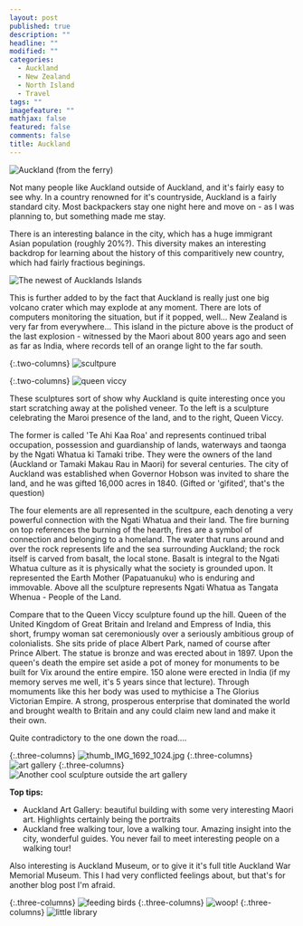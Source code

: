 ```yaml
---
layout: post
published: true
description: ""
headline: ""
modified: ""
categories: 
  - Auckland
  - New Zealand
  - North Island
  - Travel
tags: ""
imagefeature: ""
mathjax: false
featured: false
comments: false
title: Auckland
---
```



![Auckland (from the ferry)]({{site.baseurl}}/images/a1_thumb_IMG_7603_1024.jpg)

Not many people like Auckland outside of Auckland, and it's fairly easy to see why. In a country renowned for it's countryside, Auckland is a fairly standard city. Most backpackers stay one night here and move on - as I was planning to, but something made me stay.

There is an interesting balance in the city, which has a huge immigrant Asian population (roughly 20%?). This diversity makes an interesting backdrop for  learning about the history of this comparitively new country, which had fairly fractious beginings.

![The newest of Aucklands Islands]({{site.baseurl}}/images/a2thumb_IMG_1701_1024.jpg)

This is further added to by the fact that Auckland is really just one big volcano crater which may explode at any moment. There are lots of computers monitoring the situation, but if it popped, well... New Zealand is very far from everywhere... This island in the picture above is the product of the last explosion - witnessed by the Maori about 800 years ago and seen as far as India, where records tell of an orange light to the far south.

{:.two-columns}
![scultpure]({{site.baseurl}}/images/thumb_IMG_1685_1024.jpg)

{:.two-columns}
![queen viccy]({{site.baseurl}}/images/thumb_IMG_1696_1024.jpg)

These sculptures sort of show why Auckland is quite interesting once you start scratching away at the polished veneer. To the left is a sculpture celebrating the Maroi presence of the land, and to the right, Queen Viccy.

The former is called 'Te Ahi Kaa Roa' and represents continued tribal occupation, possession and guardianship of lands, waterways and taonga by the Ngati Whatua ki Tamaki tribe. They were the owners of the land (Auckland or Tamaki Makau Rau in Maori) for several centuries. The city of Auckland was established when Governor Hobson was invited to share the land, and he was gifted 16,000 acres in 1840. (Gifted or 'gifited', that's the question)

The four elements are all represented in the scultpure, each denoting a very powerful connection with the Ngati Whatua and their land. The fire burning on top references the burning of the hearth, fires are a symbol of connection and belonging to a homeland. The water that runs around and over the rock represents life and the sea surrounding Auckland; the rock itself is carved from basalt, the local stone. Basalt is integral to the Ngati Whatua culture as it is physically what the society is grounded upon. It represented the Earth Mother (Papatuanuku) who is enduring and immovable. Above all the sculpture represents Ngati Whatua as Tangata Whenua - People of the Land.

Compare that to the Queen Viccy sculpture found up the hill. Queen of the United Kingdom of Great Britain and Ireland and Empress of India, this short, frumpy woman sat ceremoniously over a seriously ambitious group of colonialists. She sits pride of place Albert Park, named of course after Prince Albert. The statue is bronze and was erected about in 1897. Upon the queen's death the empire set aside a pot of money for monuments to be built for Vix around the entire empire. 150 alone were erected in India (if my memory serves me well, it's 5 years since that lecture). Through momuments like this her body was used to mythicise a The Glorius Victorian Empire. A strong, prosperous enterprise that dominated the world and brought wealth to Britain and any could claim new land and make it their own.

Quite contradictory to the one down the road....

{:.three-columns}
![thumb_IMG_1692_1024.jpg]({{site.baseurl}}/images/thumb_IMG_1692_1024.jpg)
{:.three-columns}
![art gallery]({{site.baseurl}}/images/thumb_IMG_1714_1024.jpg)
{:.three-columns}
![Another cool sculpture outside the art gallery]({{site.baseurl}}/images/thumb_IMG_1694_1024.jpg)

**Top tips:**
- Auckland Art Gallery: beautiful building with some very interesting Maori art. Highlights certainly being the portraits
- Auckland free walking tour, love a walking tour. Amazing insight into the city, wonderful guides. You never fail to meet interesting people on a walking tour!

Also interesting is Auckland Museum, or to give it it's full title Auckland War Memorial Museum. This I had very conflicted feelings about, but that's for another blog post I'm afraid.

{:.three-columns}
![feeding birds]({{site.baseurl}}/images/3.3thumb_IMG_7600_1024.jpg)
{:.three-columns}
![woop!]({{site.baseurl}}/images/3.2thumb_IMG_1734_1024.jpg)
{:.three-columns}
![little library]({{site.baseurl}}/images/3.1thumb_IMG_7601_1024.jpg)
